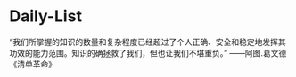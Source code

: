 # Daily-List

“我们所掌握的知识的数量和复杂程度已经超过了个人正确、安全和稳定地发挥其功效的能力范围。知识的确拯救了我们，但也让我们不堪重负。”   ——阿图.葛文德《清单革命》




